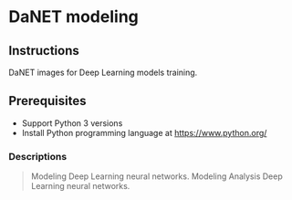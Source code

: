 # DaNET modeling

## Instructions
DaNET images for Deep Learning models training.
## Prerequisites
+ Support Python 3 versions
+ Install Python programming language at https://www.python.org/
### Descriptions
> Modeling Deep Learning neural networks.
> Modeling Analysis Deep Learning neural networks.
